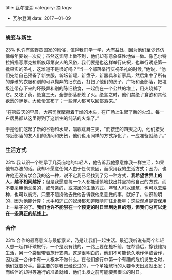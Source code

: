 title: 瓦尔登湖
category: 摘
tags:
  - 瓦尔登湖
date: 2017－01-09
---

### 蜕变与新生
23%
也许有些野蛮国家的风俗，值得我们学一学，大有益处，因为他们至少还仿佛每年要蜕一次皮；虽然这实际上做不到，他们却有意象征性地做一做。像巴尔特拉姆描写摩克拉斯族印第安人的风俗，我们要是也这样举行庆祝，也举行诱惑第一批果实的圣礼，这难道不是很好吗？“当一个部落举行庆祝圣礼的时候，”他说，“他们先给自己预备了新衣服，新坛新罐，新盘子，新器具和新家具，然后集中了所有的穿破的衣服和别的可以抛弃的旧东西，打扫了他们的房子，广场和全部落，把垃圾连带存下来的坏鼓舞和别的陈旧粮食，一起倒在一个公共的堆上，用火烧掉了它。又吃了药，绝食三天，全部部落都熄了火。绝食之时，他们禁绝了食欲和其他欲愿的满足。大赦令宣布了；一些罪人都可以回部落来。”

“在第四天的早晨，大祭司就摩擦着干燥的木头，在广场上生起了新的火焰。每一户居民都从这里得到了这新生的纯洁的火焰了。”

于是他们吃起了新的谷物和水果，唱歌跳舞三天，“而接连的四天之内，他们接受邻近部落的友人们的访问和庆贺，他们也用同样的方式净化了，一应准备就绪了。”

### 生活方式
23%
我认识一个继承了几英亩地的年轻人，他告诉我他愿意像我一样生活，如果他有办法的话。我却不愿意任何人由于任何原因，而采用我的生活方式；因为，也许他还没有学会我的这一种，说不定我已经找到了另一种方式，**我希望世界上的人，越不相同越好**；但是我愿意每一个人都能谨慎地找出并坚持他自己的方式，而不要采用他父亲的，或母亲的，或邻居的生活方式。年轻人可以建筑，也可以去耕种，也可以航海，只要不阻挠他去做他告诉我他愿意做的事，就好了。认识聪明的，因为他能计算；水手和逃亡的奴隶都知道眼睛盯住北极星；这些观点是管保用上一辈子的了。**我们也许不能够在一个预定的时日里到达目的港，但我们总可以走在一条真正的航线上。**

### 合作
23%
合作的最高意义与最低意义，乃是让我们一起生活。最近我听说有两个年轻人想一起作环球旅行，一个是没有钱的，一路上要在桅杆前，在犁锄后，挣钱维持生活，另一个袋里带着旅行支票。这是很明白的，他们不可能长久地作伴或合作，因为这一合作中有一人根本不做什么。在他们旅行中第一个有趣的危机发生之时，他们就要分手。最主要的是我已经说过的，一个单独旅行的人要今天出发就出发；而结伴的却得等通行的准备就绪，他们出发之前可能要费很长的时日。